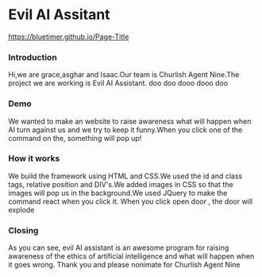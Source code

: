 # Evil AI Assitant 
https://bluetimer.github.io/Page-Title

### Introduction 
Hi,we are grace,asghar and Isaac.Our team is Churlish Agent Nine.The project we are working is Evil AI Assistant. doo doo dooo dooo doo

### Demo 

We wanted to make an website to raise awareness what will happen when AI turn against us and we try to keep it funny.When you click one of the command on the, something will pop up!

### How it works 

We build the framework using HTML and CSS.We used the id and class tags, relative position and DIV's.We added images in CSS so that the images will pop us in the background.We used JQuery to make the command react when you click it. When you click    open door    , the door will explode

### Closing

As you can see, evil AI assistant is an awesome program for raising awareness of the ethics of artificial intelligence and what will happen when it goes wrong. Thank you and please nonimate for Churlish Agent Nine 
